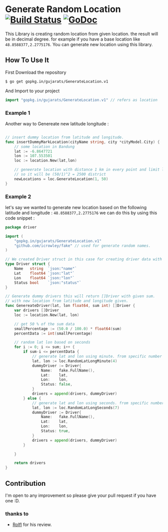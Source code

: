 # Generate Random Location [![Build Status](https://secure.travis-ci.org/Gujarats/GenerateLocation.png)](http://travis-ci.org/Gujarats/GenerateLocation) [![GoDoc](https://godoc.org/gopkg.in/gujarats/GenerateLocation?status.svg)](https://godoc.org/gopkg.in/gujarats/GenerateLocation.v1)
This Library is creating random location from given location. the result will be in decimal degree.
for example if you have a base location like `48.8588377,2.2775176`. You can generate new location using this library.

## How To Use It

First Download the repository
```shell
$ go get gopkg.in/gujarats/GenerateLocation.v1
```

And Import to your project 
```go
import "gopkg.in/gujarats/GenerateLocation.v1" // refers as location
```

### Example 1
Another way to Genereate new latitude longitude : 
```go

// insert dummy location from latitude and longitude.
func insertDummyMarkLocation(cityName string, city *cityModel.City) {
	// some location in Bandung
	lat := -6.8647721
	lon := 107.553501
    loc := location.New(lat,lon)

	// geneerate location with distance 1 km in every point and limit lenght 50 km.
	// so it will be (50/1)^2 = 2500 district
	newLocations = loc.GenerateLocation(1, 50)
}

```

### Example 2
let's say we wanted to generate new location based on the following latitude and longitude : `48.8588377,2.2775176` we can do this by using this code snippet : 
```go
package driver

import (
    "gopkg.in/gujarats/GenerateLocation.v1"
	"github.com/icrowley/fake" // used for generate random names.
)

// We created Driver struct in this case for creating driver data with random names and location.
type Driver struct {
	Name   string  `json:"name"`
	Lat    float64 `json:"lat"`
	Lon    float64 `json:"lon"`
	Status bool    `json:"status"`
}

// Generate dummy drivers this will return []Driver with given sum.
// with new location from latitude and longitude given.
func GenereateDriver(lat, lon float64, sum int) []Driver {
	var drivers []Driver
	loc := location.New(lat, lon)

	// get 50 % of the sum data
	smallPercentage := (50.0 / 100.0) * float64(sum)
	percentData := int(smallPercentage)

	// random lat lon based on seconds
	for i := 0; i <= sum; i++ {
		if sum-i <= percentData {
			// generate lat and lon using minute. from specific number 1-3
			lat, lon := loc.RandomLatLongMinute(4)
			dummyDriver := Driver{
				Name:   fake.FullName(),
				Lat:    lat,
				Lon:    lon,
				Status: false,
			}
			drivers = append(drivers, dummyDriver)
		} else {
			// generate lat and lon using seconds. from specific number 1-6
			lat, lon := loc.RandomLatLongSeconds(7)
			dummyDriver := Driver{
				Name:   fake.FullName(),
				Lat:    lat,
				Lon:    lon,
				Status: true,
			}
			drivers = append(drivers, dummyDriver)
		}

	}

	return drivers
}
```

## Contribution
I'm open to any improvement so please give your pull request if you have one :D.
### thanks to
* [Rolfl](http://codereview.stackexchange.com/a/156380/80799)
for his review.
